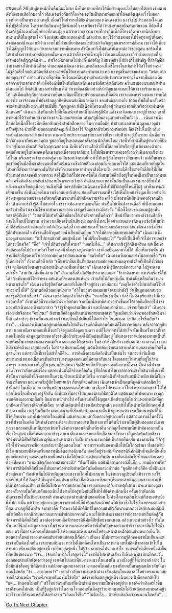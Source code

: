 ##ตอนที่ 26 เข้าสู่ตำหนักในคืนหิมะโปรย
นี่เป็นคำตอบที่ทำให้อีกฝ่ายพูดอะไรไม่ออกได้อย่างง่ายดาย
ดังที่ถังซานสือลิ่วบอกไว้ เฉินฉางเซิงกับสวีโหย่วหรงนั้นเป็นพวกที่ชอบทำให้คนอื่นพูดอะไรไม่ออก
บางทีอาจเป็นเพราะสาเหตุนี้ เมื่อสวีโหย่วหรงได้ยินคำตอบของเฉินฉางเซิง นางจึงไม่ประหลาดใจและยิ่งไม่รู้สึกโกรธ ในทางกลับกันนางรู้สึกพึงพอใจ
เขาเพียงจำได้ว่าหลังยามสายัณห์ตะวันรอน ก็ต้องไปกินเต้าหู้น้ำแดงผัดเนื้อปลาที่ถนนฝูสุย แม้ว่าพวกเขาจะมาจบที่การกินเนื้อซี่โครงก็ตาม เขานึกถึงบทสนทนาที่มีในสุสานโจว จึงแบ่งสมบัติและทองคำเป็นสองส่วน และใช้ส่วนของเขาไปซื้อทุ่งหญ้าที่ตอนล่างของแม่น้ำแดง แม้ว่านางจะไม่มีส่วนเกี่ยวข้องอะไรกับเผ่าจิตวิญญาณพรสวรรค์ก็ตาม เขาจำได้เพียงว่าได้สัญญาไว้กับนางว่าเขาจะจบการหมั้นหมาย ดังนั้นเขาจึงไม่สนคำนินทาต่อว่าของผู้คน ขอร้องให้ใต้เท้าสังฆราชทำลายสัญญาหมั้นหมาย แม้ว่าเรื่องพวกนี้จะดูงี่เง่าในตอนนี้และเขาก็กำลังพยายามที่จะเอาหนังสือสัญญาคืนมา...
ทำเรื่องผิดพลาดไปบ้างก็ไม่สำคัญ ลืมบางอย่างไปบ้างก็ไม่สำคัญ ที่สำคัญคือจำบางอย่างได้เท่านั้นก็พอ
คำตอบของเฉินฉางเซิงและกลิ่นของเนื้อซี่โครงในหม้อทำให้สวีโหย่วหรงไม่รู้สึกเสียใจแม้แต่น้อยที่ส่งกระดาษนั้นให้เขาบนสะพานหน่ายเหอ
นางพูดขึ้นอย่างแผ่วเบา “อร่อยมาก ขอบคุณเจ้า”
กล่าวแล้วนางก็ลุกขึ้นเก็บโฉนดที่ดินทุ่งหญ้าและหยิบร่มกระดาษทองขึ้นจากพื้นและเดินออกจากร้านอาหาร
เสียงอื้ออึงดังขึ้นในทันทีและเฉินฉางเซิงก็สะดุ้งเล็กน้อย ครั้นเขามองนางยกผ้าม่านเดินออกไป ก็พลันนึกบางอย่างขึ้นมาได้ ว่าเขามีของอีกอย่างที่สำคัญมากจะมอบให้นาง เขารีบตามนางไป แต่เมื่อเผชิญกับความหนาวเย็นและหิมะที่โปรยปรายบนถนนที่มืดมิด เขาจะมองหาร่างของนางพบได้อย่างไร
เขาจ้องมองไปยังสร้อยลูกปัดหินบนข้อมือและคิดว่า ของสำคัญอย่างยิ่ง ข้าต้องไม่ลืมในครั้งหน้า
จากด้านข้างเสียงเถ้าแก่ร้านดังขึ้น “คุณลูกค้า ยังมีเนื้อซี่โครงเหลืออยู่ ท่านจะเอากลับหรือว่าจะท่านต่ออีกหน่อย”
เฉินฉางเซิงหันกลับไปก็เห็นหน้าเถ้าแก่ที่ไม่ค่อยสู้ดีนัก หลังจากจ้องมองเขาอยู่ชั่วขณะ เขาก็ตระหนักได้ว่าเถ้าแก่กังวลว่าเขาจะไม่ยอมจ่ายเงิน
เถ้าแก่ถูมือมองดูเขาอย่างเป็นกังวล
…
เฉินฉางเซิงถือห่อใส่เนื้อซี่โครงที่เหลือกลับมายังสำนักฝึกหลวง
ในความมืดมิด ป่าข้างทะเลสาบในฤดูหนาวดูน่ากลัวอยู่บ้าง ด้วยที่หิมะตกลงมาปกคลุมกิ่งไม้เอาไว้ จึงดูน่ากลัวน้อยลงมาหน่อย ลึกเข้าไปในป่า เสียงระเบิดดังออกมาอย่างแผ่วเบา ตามมาด้วยประกายแสงที่บางอย่างยิ่งราวกับฟ้าผ่าอยู่เป็นระยะ นั่นคือการฝึกวิชาของเซวียนหยวนผ้อ
ซูม่ออวี๋อยู่ในหอสมุดกำลังสอนนักเรียนใหม่ เจ๋อซิ่วที่กำลังฟื้นฟูร่างกายก็ฝังร่างอยู่ในกองหิมะลับจิตวิญญาณของตน มีเพียงถังซานสือลิ่วที่ไม่ได้ออกไปหรืออยู่ในห้องของตัวเอง แต่กลับมาอยู่ในห้องของเฉินฉางเซิงเพื่อรอเขากลับมา
ไม่ใช่เพียงเพราะแค่เขากังวลว่าเฉินฉางเซิงหายไปไหน หรือเพราะว่าการสอดรู้ความลับของเจ้าหมอนี่จะทำให้เขารู้สึกโกรธราวกับเทพเจ้า แต่เป็นเพราะของที่อยู่ในมือซึ่งเขาต้องมอบให้กับเฉินฉางเซิงด้วยตัวเองก่อนถึงจะสบายใจได้
แม้แต่คนที่รวยที่สุดในใต้หล้าก็ยังพบว่าตนเองนั้นไร้กำลังที่จะชดเชยหากทำของสิ่งนี้หายไป
เพราะนี่คือไม้เท้าศักดิ์สิทธิ์ที่เป็นตัวแทนอำนาจของนิกายหลวง ต่อให้มีเงินก็ไม่อาจหาซื้อได้
ถังซานสือลิ่วนั่งอยู่ในห้องนี้มาเป็นเวลานานแล้ว ครั้นคิดถึงภาพอันน่าอับอายในพระราชวังหลี คิดถึงสายตาเหล่านั้นอันเป็นเฉกเช่นกระบี่ที่ทำให้หลังของเขาเจ็บอยู่เนืองๆ จนถึงบัดนี้ กอรปกับคิดว่าเฉินฉางเซิงไปใช้ชีวิตอยู่ที่ไหนก็ไม่รู้ เขายิ่งอารมณ์เสียมากขึ้น
ดังนั้นเมื่อเฉินฉางเซิงกลับมาถึงห้อง ย่อมเป็นธรรมดาที่จะได้เห็นใบหน้าซึ่งบูดเบี้ยวอย่างยิ่ง
ด้วยเหตุผลบางอย่าง บางทีอาจเป็นเพราะเขาได้ปกปิดความจริงเอาไว้ เมื่อเขาเห็นสีหน้าของถังซานสือลิ่ว เฉินฉางเซิงจึงรู้สึกไม่สบายใจ เขาวางห่ออาหารลงบนโต๊ะ ทำเป็นไม่เห็นถังซานสือลิ่วที่นั่งบนเตียง แสร้งทำเป็นว่าเขาไม่ใช่พวกบ้าความสะอาด เขาพูดขึ้นอย่างระมัดระวัง “เนื้อซี่โครงของถนนฝูสุยนั้นรสชาติดีทีเดียว”
“รสชาติไม้เท้าศักดิ์สิทธิ์ของใต้เท้าสังฆราชนั้นดีกว่า”
สีหน้าปั้นยากของถังซานสือลิ่วหายไปไหนก็ไม่ทราบ ทว่าความเย็นชาในน้ำเสียงบ่งบอกถึงโทสะได้อย่างง่ายดาย
เฉินฉางเซิงรับไม้เท้าศักดิ์สิทธิ์มาอย่างตกตะลึง แม้ว่าถังซานสือลิ่วจะเคยคาดเอาไว้และบอกต่อเขามาก่อน เฉินฉางเซิงก็ยังรู้สึกประหลาดใจ
ถังซานสือลิ่วพูดด้วยน้ำเสียงเย็นเยียบ “เจ้าไม่คิดจะอธิบายหน่อยหรือ”
เฉินฉางเซิงมองดูเขาและตอบ “ข้าไปทานข้าวกับคนผู้หนึ่งมา ไม่ใช่เรื่องใหญ่อะไร”
“แต่ก็เป็นสิ่งที่เจ้าไม่อาจบอกข้าได้กระนั้นหรือ”
“อื้อ”
“เจ้าไปกินข้าวกับใครมา”
“บอกไม่ได้...”
เฉินฉางเซิงรู้สึกตึงเครียด แต่เมื่อเขาคิดย้อนกลับไปยังภาพที่สวีโหย่วหรงนั่งดื่มสุราอยู่ตรงหน้า เขาก็อดยิ้มออกมาไม่ได้
เมื่อเห็นเช่นนั้น ถังซานสือลิ่วก็สูดหายใจเอาอากาศเย็นเข้าปอดและถาม “สตรีหรือ”
เฉินฉางเซิงถามอย่างไม่อยากเชื่อ “เจ้ารู้ได้อย่างไร”
ถังซานสือลิ่วเย้ย “เห็นหน้ายิ้มแป้นที่แสดงอารมณ์ออกมาหมดดุจหนังสือที่เปิดทิ้งไว้ของเจ้า คงมีแค่เซวียนหยวนผ้อเท่านั้นแหละที่มองไม่ออก”
เฉินฉางเซิงรู้สึกกระอักกระอ่วน ไม่รู้จะตอบอย่างไร
“สามวัน เต็มที่แค่สามวัน” ถังซานสือลิ่วกัดฟันประกาศออกมา “ข้าจะต้องหาความจริงเรื่องนี้ให้ได้ เจ้าเพิ่งพบสวีโหย่วหรง แต่แทนที่จะหลงเสน่ห์นาง เจ้ากลับไปกับหญิงอื่น ข้าสงสัยเหลือเกินว่านางหน้าตาเช่นไร”
เฉินฉางเซิงรู้สึกสับสนและยังไม่พอใจอยู่บ้าง เขาเอ่ยถาม “เหตุใดข้าถึงไปพบกับสวีโหย่วหรงมาไม่ได้”
ถังซานสือลิ่วตอบหน้าตาย “สวีโหย่วหรงยอมพบเจ้าตามลำพังรึ ว่าเป็นลูกนอกสมรสของซูหลียังน่าเชื่อกว่า”
เฉินฉางเซิงคิดดูแล้วก็กล่าวขึ้น “หากเป็นเช่นนั้น เจ๋อซิ่วไม่ต้องเรียกข้าว่าพี่เขยหรอกหรือ”
ถังซานสือลิ่วระเบิดหัวเราะออกมา จากนั้นเมื่อเขาคิดบางอย่างขึ้นมาได้รอยยิ้มก็หายไป
เขามองหน้าเฉินฉางเซิงและกล่าว “เจ้ารู้จักพูดเล่นเป็นแล้ว และก็ตลกมากด้วย... เจ้าจบสิ้นแล้ว”
เฉินฉางเซิงสงสัยจึงถาม “อะไรนะ”
ถังซานสือลิ่วพูดกับเขาด้วยสายตาสงสาร “ดูเหมือนว่าเจ้าจะหลงรักสตรีนางนี้เข้าแล้วจริงๆ มิเช่นนั้นคนอย่างเจ้าจะเปลี่ยนไปเพียงนี้ได้อย่างไร ในอนาคต จะเกิดอะไรขึ้นกับเจ้าบ้าง”
…
เฉินฉางเซิงนอนอยู่บนเตียงกลิ้งไปกลิ้งมาจนดึกดื่นค่อนคืนแต่ก็ไม่อาจหลับลง
หลังจากอายุสิบขวบ นอกเหนือจากตอนที่เพิ่งมายังจิงตูและดึงดูดแสงดาว แต่ก็ไม่อาจทำได้สำเร็จ นั่นเป็นครั้งแรกที่เขานอนไม่หลับ
คำพูดสุดท้ายของถังซานสือลิ่วประดุจได้เปิดม่านที่ปิดอยู่ ให้แสงดาวสาดส่องลงมาบนพื้นที่ราบหิมะในกายเขา เผยอารมณ์ทั้งมวลออกมาใต้แสงดาว
ในช่วงครึ่งปีหลังจากที่ออกมาจากสวนโจว เขาก็มักจะคิดถึงนางอยู่บ่อยครั้ง ไม่ว่าจะเป็นยามนั่งอยู่บนต้นไทรย้อยริมทะเลสาบหรือท่ามกลางหินยักษ์ในสุสานโจว แต่กระนั้นที่เขาไม่เข้าใจก็คือ... การคิดถึงความคิดถึงนั้นเป็นเช่นไร จนกระทั่งวันนี้บนสะพานหน่ายเหอเมื่อเขาเห็นผ้าขาวบางหลุดออกและได้สบตากับนาง โดยเฉพาะในยามที่อยู่ในร้านอาหาร ภาพของนางที่อยู่ในชุดนวมใหญ่หนา ริมฝีปากเล็กที่จิบสุราและกัดแทะซี่โครง นั้นต่างไปจากสวนโจวราวกับคนละเรื่อง แต่กระนั้นมันก็จริงเหลือเกิน รู้สึกดีจนทำให้เขาอยากจะเข้าใกล้นางยิ่งกว่านี้
ดังนั้นความคิดถึงนี้จึงกลายเป็นความจริงและมีน้ำหนักขึ้น
ความคิดถึงที่จริงแท้และมีน้ำหนักเช่นนี้เรียกว่าการโหยหา และหากเริ่มรู้สึกโหยหาแล้ว ก็ยากที่จะหลับลง
เฉินฉางเซิงเป็นคนที่พูดช้าแต่ลงมือเร็ว ดังนี้แล้ว ในเมื่อเขาอยากเห็นหน้านางและนอนไม่หลับ เขาก็ควรไปหานาง
สวีโหย่วหรงบอกเขาว่าไม่ให้บอกใครเรื่องที่พวกเขารู้จักกัน ดังนั้นเขาไม่อาจไปพบนางตามวิธีปกติได้ แต่ต้องลอบไปพบนาง
เขาลุกจากเตียงและสวมเสื้อผ้า บินผ่านหน้าต่างไป ครั้นผ่านป่าก็ใช้กุญแจเปิดประตูลับในกำแพงตำหนักที่ถูกปกปิดเอาไว้อย่างดีด้วยไม้เลื้อย จากนั้นเดินเข้าไป
เขาเปิดประตูหนัก มองเข้าไปในตำหนักที่ปกคลุมไปด้วยความมืด เขารู้สึกเป็นกังวลมากขนาดที่เสียงผิวปากของเขานั้นฟังดูแหบแห้ง
เขาเป็นคนหนุ่มที่ใช้ชีวิตเรียบง่าย แทบไม่เคยทำเรื่องเช่นนี้ แม้เขาจะแอบเข้าวังหลวงอยู่หลายครั้ง แต่สถานการณ์ในครั้งนี้ต่างไปจากในอดีต ใต้เท้าสังฆราชเพิ่งจะประกาศอย่างเป็นทางการในคืนนี้ว่าเขาเป็นผู้สืบทอดของนิกายหลวง และตอนนี้เขาก็บุกรุกเข้ามาในวังหลวงตอนดึกดื่นเที่ยงคืน หากถูกใครพบเห็นเข้าต้องกลายเป็นเรื่องใหญ่แน่
เมื่อหิมะตกลงมาช้าๆ กำแพงสีแดงและชายคาสีเหลืองของวังหลวงก็ถูกห่อหุ้มด้วยสีขาว
จักรพรรดินีศักดิ์สิทธิ์มองดูหิมะผ่านหน้าต่าง ริมฝีปากของนางยกขึ้นเป็นรอยยิ้มหยัน นางถามขึ้น “เจ้ารู้หรือไม่ว่าคนเราจะมีความกล้ามากที่สุดตอนไหน”
การบรรจบกันของเหนือใต้นั้นใกล้เข้ามา ทั้งสองฝ่ายมีเรื่องมากมายที่ต้องเตรียมการเพิ่มขึ้นอย่างฉับพลัน ม่ออวี่อยู่ร่วมกับจักรพรรดินีศักดิ์สิทธิ์จนดึกดื่นเพื่อดูแลเรื่องต่างๆ และค่อนข้างเหนื่อยล้า เมื่อได้ยินคำถามอันกะทันหัน นางก็ตะลึงงันไปชั่วขณะก่อนตอบด้วยเสียงเบา “ยามเผชิญกับความตายกระมัง”
“นั่นก็ไม่ผิด แต่ยังมีสถานการณ์อื่นอีก... ยามมีความรัก”
จักรพรรดินีศักดิ์สิทธิ์มองไปนอกหน้าต่างยังตำหนักอันมืดมิดและกล่าวต่อ “พูดอีกอย่างก็คือ เมื่อมึนเมาด้วยตัณหา”
ท้องฟ้าเต็มไปด้วยหิมะและแสงจากโคมไฟมากมาย ในวังหลวงดูประหนึ่งทิวาวาร หาใช่ราตรีไม่ ทำให้วัตถุสีดำนั้นดูน่าโดดเด่นมากขึ้น
เมื่อเฉินฉางเซิงมองเห็นแพะดำเดินออกมาจากสวนที่เต็มไปด้วยหิมะช้าๆ เขาก็เต็มไปด้วยความปลาบปลื้ม
เขาบอกแพะดำถึงสาเหตุที่เข้ามา
แพะดำมองดูเขาสองครั้งจากนั้นก็หันกลับและเดินไป ผ่านไปครู่หนึ่งมันก็ชี้เข้าไปยังตำหนักหนึ่ง ครั้นแล้วหันกลับอันตรธานไปในหิมะยามราตรี
ตำแหน่งของตำหนักนั้นยอดเยี่ยม ไม่ห่างไกลจนเกินไปแต่ก็สงบอย่างยิ่ง ยิ่งไปกว่านั้น แม้ว่าจะอยู่กลางฤดูหนาวตำหนักนี้ก็ยังห้อมล้อมด้วยต้นไม้เขียวซึ่งไม่ใช่เรื่องธรรมดาอย่างที่สุด
นางอยู่ที่นั่นหรือ จากข่าวลือ จักรพรรดินีศักดิ์สิทธิ์ให้ความสำคัญกับนางมากกว่าให้กับองค์หญิงผิงกั๋วเสียอีก
หากนิกายหลวงและราชสำนักแยกจากกัน และใต้เท้าสังฆราชอาจารย์อาของเขาเริ่มต่อสู้กับจักรพรรดินีศักดิ์สิทธิ์ นางต้องช่วยเหลือจักรพรรดินีศักดิ์สิทธิ์อย่างแน่นอน แล้วเขาจะทำอย่างไร ทันใดนั้น เขาก็นึกถึงคำพูดของนางในร้านอาหารและตระหนักว่านี่เป็นปัญหาอย่างแท้จริง เขาอาจลืมไปได้ชั่วขณะ ทว่าไม่อาจเพิกเฉยได้ตลอดไป
ด้วยลมและหิมะผสานให้ด้านหน้าตำหนักค่อนข้างหนาวเย็น ในตอนแรกใบหน้าของเขาค่อนข้างร้อนแต่ตอนนี้ก็ค่อยๆ เย็นลง มิใช่เพราะความรู้สึกของเขานั้นเย็นลงแต่เขาจำเป็นต้องใจเย็น
เขามาพบกับนาง ทว่าไม่ได้เคลื่อนไหวเป็นเวลานาน เขาไม่คิดที่จะลอบเข้าไปในตำหนัก เพียงแค่ยืนอยู่ตรงนี้
เขายืนอยู่ครู่หนึ่ง ไม่รู้ว่าเวลาผ่านไปนานเท่าไร จนกระทั่งมีเสียงหนึ่งดังขึ้น เป็นเสียงของนาง
“เจ้า... เจ้ามายืนทำอะไรอยู่ตรงนี้”
เขาหันไปหาต้นเสียง ก็เห็นหน้าต่างบนปีกตะวันออกของตำหนักยังคงสว่างอยู่ เขาเดินไปและเห็นเงาของนางในแสงนั้น
นางนั่งอยู่ที่โต๊ะข้างหน้าต่าง ในมือมีหนังสืออยู่
นี่ก็ดึกแล้ว แต่ด้วยเหตุผลบางอย่าง นางนอนไม่หลับ บางทีอาจเป็นเหตุผลเดียวกับที่เขานอนไม่หลับ
“ข้า... อยากพบเจ้า” เขากล่าวกับนางผ่านหน้าต่าง
เสียงอ่อนโยนของสวีโหย่วหรงถามกลับจากอีกด้านหนึ่ง “เราเพิ่งจะพบกันมาไม่ใช่หรือ”
หลังจากลังเลอยู่ครู่หนึ่ง เฉินฉางเซิงก็ตอบกลับไป “แต่... ข้านอนไม่หลับ”
สวีโหย่วหรงหันมาที่หน้าต่างด้วยความเป็นห่วงอยู่บ้าง นางคิดว่าเกิดอะไรขึ้นเขาถึงนอนไม่หลับ
เป็นที่รู้อยู่แล้วว่าในสวนโจวตอนนั้นมีอสูรร้ายมากมายนับไม่ถ้วนล้อมรอบทะเลหญ้าเอาไว้ เขาก็ยังนอนหลับได้อย่างสงบ
“เกิดอะไรขึ้น”
“ไม่มีอะไร... ข้าเพียงคิดถึงเจ้าจนนอนไม่หลับ”
...


[Go To Next Chapter]( ./536.md)